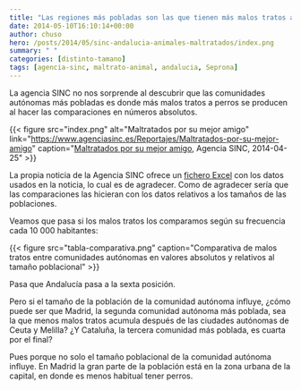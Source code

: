 ```yaml
---
title: "Las regiones más pobladas son las que tienen más malos tratos a perros"
date: 2014-05-10T16:10:14+00:00
author: chuso
hero: /posts/2014/05/sinc-andalucia-animales-maltratados/index.png
summary: " "
categories: [distinto-tamano]
tags: [agencia-sinc, maltrato-animal, andalucia, Seprona]
---
```


La agencia SINC no nos sorprende al descubrir que las comunidades autónomas más pobladas es donde más malos tratos a perros se producen al hacer las comparaciones en números absolutos.

{{< figure src="index.png" alt="Maltratados por su mejor amigo" link="https://www.agenciasinc.es/Reportajes/Maltratados-por-su-mejor-amigo" caption="[Maltratados por su mejor amigo](https://www.agenciasinc.es/Reportajes/Maltratados-por-su-mejor-amigo), Agencia SINC, 2014-04-25" >}}

La propia noticia de la Agencia SINC ofrece un [fichero Excel](http://www.agenciasinc.es/content/download/126102/3266006/file/DATOS%20CC.AA.%20MALTRATO%20PERROS%202008-2013%20SEPRONA.xls) con los datos usados en la noticia, lo cual es de agradecer. Como de agradecer sería que las comparaciones las hicieran con los datos relativos a los tamaños de las poblaciones.

Veamos que pasa si los malos tratos los comparamos según su frecuencia cada 10 000 habitantes:

{{< figure src="tabla-comparativa.png" caption="Comparativa de malos tratos entre comunidades autónomas en valores absolutos y relativos al tamaño poblacional" >}}

Pasa que Andalucía pasa a la sexta posición.

Pero si el tamaño de la población de la comunidad autónoma influye, ¿cómo puede ser que Madrid, la segunda comunidad autónoma más poblada, sea la que menos malos tratos acumula después de las ciudades autónomas de Ceuta y Melilla? ¿Y Cataluña, la tercera comunidad más poblada, es cuarta por el final?

Pues porque no solo el tamaño poblacional de la comunidad autónoma influye. En Madrid la gran parte de la población está en la zona urbana de la capital, en donde es menos habitual tener perros.
